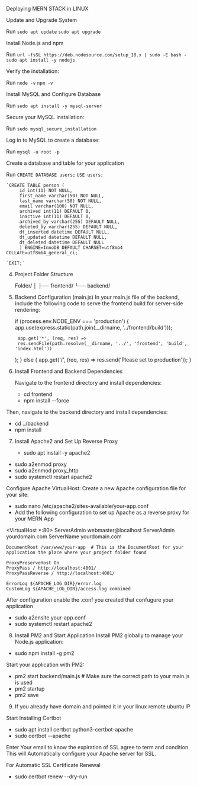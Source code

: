 
Deploying MERN STACK in LINUX 

Update and Upgrade System

Run  `sudo apt update`
     `sudo apt upgrade`

Install Node.js and npm

Run  `url -fsSL https://deb.nodesource.com/setup_18.x | sudo -E bash -`
     `sudo apt install -y nodejs`

Verify the installation:
  
Run  `node -v`
     `npm -v`


Install MySQL and Configure Database

Run  `sudo apt install -y mysql-server`

Secure your MySQL installation:

Run  `sudo mysql_secure_installation`
 
Log in to MySQL to create a database:

Run  `mysql -u root -p`

Create a database and table for your application

Run `CREATE DATABASE users;`
    `USE users;`

    `CREATE TABLE person (
         id int(11) NOT NULL,
         first_name varchar(50) NOT NULL,
         last_name varchar(50) NOT NULL,
         email varchar(100) NOT NULL,
         archived int(11) DEFAULT 0,
         inactive int(11) DEFAULT 0,
         archived_by varchar(255) DEFAULT NULL,
         deleted_by varchar(255) DEFAULT NULL,
         dt_inserted datetime DEFAULT NULL,
         dt_updated datetime DEFAULT NULL,
         dt_deleted datetime DEFAULT NULL
         ) ENGINE=InnoDB DEFAULT CHARSET=utf8mb4 COLLATE=utf8mb4_general_ci;`

    `EXIT;`

  
4. Project Folder Structure
  
    Folder/
   │
   ├── frontend/
   └── backend/
   
5. Backend Configuration (main.js)
In your main.js file of the backend, include the following code to serve the frontend build for server-side rendering:

   if (process.env.NODE_ENV === 'production') {
        app.use(express.static(path.join(__dirname, '../frontend/build')));

        app.get('*', (req, res) => 
        res.sendFile(path.resolve(__dirname, '../', 'frontend', 'build', 'index.html'))
     );
   } else {
        app.get('/', (req, res) => res.send('Please set to production')); 
   }

6. Install Frontend and Backend Dependencies
   
   Navigate to the frontend directory and install dependencies:

   - cd frontend
   - npm install --force
   
Then, navigate to the backend directory and install dependencies:


   - cd ../backend
   - npm install
  
     
7. Install Apache2 and Set Up Reverse Proxy

   - sudo apt install -y apache2


  - sudo a2enmod proxy
  - sudo a2enmod proxy_http
  - sudo systemctl restart apache2

   
Configure Apache VirtualHost:
Create a new Apache configuration file for your site:


 - sudo nano /etc/apache2/sites-available/your-app.conf
 - Add the following configuration to set up Apache as a reverse proxy for your MERN App


  <VirtualHost *:80>
    ServerAdmin webmaster@localhost
    ServerAdmin yourdomain.com
    ServerName yourdomain.com

    DocumentRoot /var/www/your-app  # This is the DocumentRoot for your application the place where your project folder found

    ProxyPreserveHost On
    ProxyPass / http://localhost:4001/
    ProxyPassReverse / http://localhost:4001/

    ErrorLog ${APACHE_LOG_DIR}/error.log
    CustomLog ${APACHE_LOG_DIR}/access.log combined
 </VirtualHost>

 
After configuration enable the .conf you created that confugure your application


  - sudo a2ensite your-app.conf
  - sudo systemctl restart apache2


    
8. Install PM2 and Start Application
Install PM2 globally to manage your Node.js application:


  - sudo npm install -g pm2

Start your application with PM2:


  - pm2 start backend/main.js  # Make sure the correct path to your main.js is used
  - pm2 startup
  - pm2 save


9. If you already have domain and pointed it in your linux remote ubuntu IP 

Start Installing Certbot 

  - sudo apt install certbot python3-certbot-apache
  - sudo certbot --apache

Enter Your email to know the expiration of SSL agree to term and condition 
This will Automatically configure your Apache server for SSL.

For Automatic SSL Certificate Renewal

  - sudo certbot renew --dry-run


 






